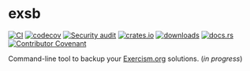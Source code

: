 # exsb

[![CI](https://github.com/clechasseur/exsb/actions/workflows/ci.yml/badge.svg?branch=main&event=push)](https://github.com/clechasseur/exsb/actions/workflows/ci.yml) [![codecov](https://codecov.io/gh/clechasseur/exsb/graph/badge.svg?token=roYWrCvQVx)](https://codecov.io/gh/clechasseur/exsb) [![Security audit](https://github.com/clechasseur/exsb/actions/workflows/audit-check.yml/badge.svg?branch=main)](https://github.com/clechasseur/exsb/actions/workflows/audit-check.yml) [![crates.io](https://img.shields.io/crates/v/exsb.svg)](https://crates.io/crates/exsb) [![downloads](https://img.shields.io/crates/d/exsb.svg)](https://crates.io/crates/exsb) [![docs.rs](https://img.shields.io/badge/docs-latest-blue.svg)](https://docs.rs/exsb) [![Contributor Covenant](https://img.shields.io/badge/Contributor%20Covenant-2.1-4baaaa.svg)](CODE_OF_CONDUCT.md)

Command-line tool to backup your [Exercism.org](https://exercism.org) solutions. (_in progress_)
